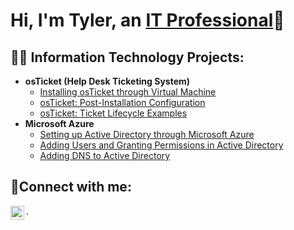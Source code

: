 <h1>Hi, I'm Tyler, an <a href="https://www.linkedin.com/in/tyler-allen-43b682201/">IT Professional</a>👋</h1>

<h2>👨‍💻 Information Technology Projects:</h2>

- <b>osTicket (Help Desk Ticketing System)</b>
  - [Installing osTicket through Virtual Machine](https://github.com/TylerAllen2001/install-osticket)
  - [osTicket: Post-Installation Configuration](https://github.com/TylerAllen2001/osticket-post-installation)
  - [osTicket: Ticket Lifecycle Examples](https://github.com/TylerAllen2001/ticket-lifecycle)
- <b>Microsoft Azure</b>
  - [Setting up Active Directory through Microsoft Azure](https://github.com/TylerAllen2001/active-directory-setup)
  - [Adding Users and Granting Permissions in Active Directory](https://github.com/TylerAllen2001/active-directory-permissions)
  - [Adding DNS to Active Directory](https://github.com/TylerAllen2001/active-directory-dns)

<h2>🤳Connect with me:</h2>


[<img align="left" alt="Josh | LinkedIn" width="22px" src="https://cdn.jsdelivr.net/npm/simple-icons@v3/icons/linkedin.svg" />][linkedin]


[linkedin]: https://www.linkedin.com/in/tyler-allen-43b682201/
.
